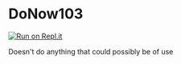 # DoNow103

[![Run on Repl.it](https://repl.it/badge/github/SomeAspy/DoNow103)](https://repl.it/github/SomeAspy/DoNow103)

Doesn't do anything that could possibly be of use
